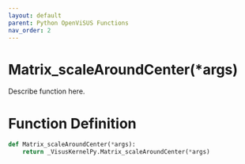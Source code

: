 ```yaml
---
layout: default
parent: Python OpenViSUS Functions
nav_order: 2
---
```


# Matrix_scaleAroundCenter(*args)

Describe function here.

# Function Definition

```python
def Matrix_scaleAroundCenter(*args):
    return _VisusKernelPy.Matrix_scaleAroundCenter(*args)

```
